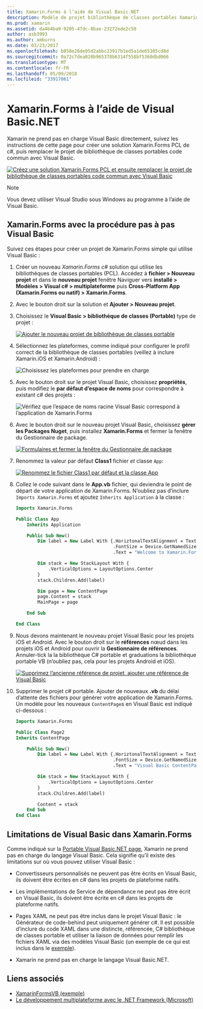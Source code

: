 ```yaml
---
title: Xamarin.Forms à l’aide de Visual Basic.NET
description: Modèle de projet bibliothèque de classes portables Xamarin.Forms peut être modifié pour utiliser Visual Basic pour l’assembly principal, vous permet de créer des applications mobiles multiplateforme à l’aide de VB.NET permettant.
ms.prod: xamarin
ms.assetid: da4b4ba9-9205-47dc-8bae-23272ede2c50
author: asb3993
ms.author: amburns
ms.date: 03/23/2017
ms.openlocfilehash: b858e26de95d2abbc23917b1ed5a1de65105cd8d
ms.sourcegitcommit: 0a72c7dea020b965378b6314f558bf5360dbd066
ms.translationtype: MT
ms.contentlocale: fr-FR
ms.lasthandoff: 05/09/2018
ms.locfileid: "33917861"
---
```

# <a name="xamarinforms-using-visual-basicnet"></a>Xamarin.Forms à l’aide de Visual Basic.NET

Xamarin ne prend pas en charge Visual Basic directement, suivez les instructions de cette page pour créer une solution Xamarin.Forms PCL de c#, puis remplacer le projet de bibliothèque de classes portables code commun avec Visual Basic.

[![](xamarin-forms-images/hero-sml.png "Créez une solution Xamarin.Forms PCL et ensuite remplacer le projet de bibliothèque de classes portables code commun avec Visual Basic")](xamarin-forms-images/hero.png#lightbox)

> [!NOTE]
> Vous devez utiliser Visual Studio sous Windows au programme à l’aide de Visual Basic.

## <a name="xamarinforms-with-visual-basic-walkthrough"></a>Xamarin.Forms avec la procédure pas à pas Visual Basic

Suivez ces étapes pour créer un projet de Xamarin.Forms simple qui utilise Visual Basic :

1. Créer un nouveau *Xamarin.Forms c#* solution qui utilise les bibliothèques de classes portables (PCL).
Accédez à **fichier > Nouveau projet** et dans le **nouveau projet** fenêtre Naviguer vers **installé > Modèles > Visual c# > multiplateforme** puis  **Cross-Platform App (Xamarin.Forms ou natif) > Xamarin.Forms**.

2. Avec le bouton droit sur la solution et **Ajouter > Nouveau projet**.

3. Choisissez le **Visual Basic > bibliothèque de classes (Portable)** type de projet :

   [![](xamarin-forms-images/add-vb-2-sml.png "Ajouter le nouveau projet de bibliothèque de classes portable")](xamarin-forms-images/add-vb-2.png#lightbox)

4. Sélectionnez les plateformes, comme indiqué pour configurer le profil correct de la bibliothèque de classes portables (veillez à inclure Xamarin.iOS et Xamarin.Android) :

   ![](xamarin-forms-images/add-vb-3-sml.png "Choisissez les plateformes pour prendre en charge")

5. Avec le bouton droit sur le projet Visual Basic, choisissez **propriétés**, puis modifiez le **par défaut d’espace de noms** pour correspondre à existant c# des projets :

   ![](xamarin-forms-images/add-vb-4s-sml.png "Vérifiez que l’espace de noms racine Visual Basic correspond à l’application de Xamarin.Forms")

6. Avec le bouton droit sur le nouveau projet Visual Basic, choisissez **gérer les Packages Nuget**, puis installez **Xamarin.Forms** et fermer la fenêtre du Gestionnaire de package.

   [![](xamarin-forms-images/add-vb-4-sml.png "Formulaires et fermer la fenêtre du Gestionnaire de package")](xamarin-forms-images/add-vb-4.png#lightbox)

7. Renommez la valeur par défaut **Class1** fichier *et* classe `App`:

   [![](xamarin-forms-images/add-vb-5-sml.png "Renommez le fichier Class1 par défaut et la classe App")](xamarin-forms-images/add-vb-5.png#lightbox)

8. Collez le code suivant dans le **App.vb** fichier, qui deviendra le point de départ de votre application de Xamarin.Forms. N’oubliez pas d’inclure `Imports Xamarin.Forms` et ajoutez `Inherits Application` à la classe :

    ```vb 
    Imports Xamarin.Forms

    Public Class App
        Inherits Application

        Public Sub New()
            Dim label = New Label With {.HoriztonalTextAlignment = TextAlignment.Center,
                                        .FontSize = Device.GetNamedSize(NamedSize.Medium, GetType(Label)),
                                        .Text = "Welcome to Xamarin.Forms with Visual Basic.NET"}

            Dim stack = New StackLayout With {
                .VerticalOptions = LayoutOptions.Center
            }
            stack.Children.Add(label)

            Dim page = New ContentPage
            page.Content = stack
            MainPage = page

        End Sub

    End Class
    ```

9. Nous devons maintenant le nouveau projet Visual Basic pour les projets iOS et Android.
Avec le bouton droit sur le **références** nœud dans les projets iOS et Android pour ouvrir la **Gestionnaire de références**. Annuler-tick la la bibliothèque C# portable et graduations la bibliothèque portable VB (n’oubliez pas, cela pour les projets Android et iOS).

   [![](xamarin-forms-images/add-vb-8-sml.png "Supprimez l’ancienne référence de projet, ajouter une référence de Visual Basic")](xamarin-forms-images/add-vb-8.png#lightbox)

10. Supprimer le projet c# portable. Ajouter de nouveaux **.vb** du délai d’attente des fichiers pour générer votre application de Xamarin.Forms. Un modèle pour les nouveaux `ContentPage`s en Visual Basic est indiqué ci-dessous :

    ```vb
    Imports Xamarin.Forms

    Public Class Page2
    Inherits ContentPage

        Public Sub New()
            Dim label = New Label With {.HoriztonalTextAlignment = TextAlignment.Center,
                                        .FontSize = Device.GetNamedSize(NamedSize.Medium, GetType(Label)),
                                        .Text = "Visual Basic ContentPage"}

            Dim stack = New StackLayout With {
                .VerticalOptions = LayoutOptions.Center
            }
            stack.Children.Add(label)

            Content = stack
        End Sub
    End Class
    ```

## <a name="limitations-of-visual-basic-in-xamarinforms"></a>Limitations de Visual Basic dans Xamarin.Forms

Comme indiqué sur la [Portable Visual Basic.NET page](~/cross-platform/platform/visual-basic/index.md), Xamarin ne prend pas en charge du langage Visual Basic. Cela signifie qu’il existe des limitations sur où vous pouvez utiliser Visual Basic :

 - Convertisseurs personnalisés ne peuvent pas être écrits en Visual Basic, ils doivent être écrites en c# dans les projets de plateforme natifs.

 - Les implémentations de Service de dépendance ne peut pas être écrit en Visual Basic, ils doivent être écrite en c# dans les projets de plateforme natifs.

 - Pages XAML ne peut pas être inclus dans le projet Visual Basic : le Générateur de code-behind peut uniquement générer c#. Il est possible d’inclure du code XAML dans une distincte, référencée, C# bibliothèque de classes portable et utiliser la liaison de données pour remplir les fichiers XAML via des modèles Visual Basic (un exemple de ce qui est inclus dans le [exemple](https://github.com/xamarin/mobile-samples/tree/master/VisualBasic/XamarinFormsVB/XamlPages)).

 - Xamarin ne prend pas en charge le langage Visual Basic.NET.

## <a name="related-links"></a>Liens associés

- [XamarinFormsVB (exemple)](https://github.com/xamarin/mobile-samples/tree/master/VisualBasic/XamarinFormsVB)
- [Le développement multiplateforme avec le .NET Framework (Microsoft)](http://msdn.microsoft.com/en-us/library/gg597391(v=vs.110).aspx)
